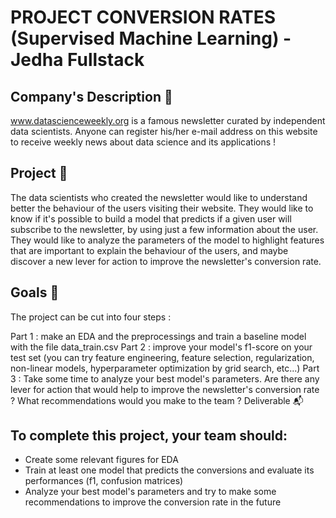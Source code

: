 # PROJECT CONVERSION RATES (Supervised Machine Learning) - Jedha Fullstack
## Company's Description 📇
www.datascienceweekly.org is a famous newsletter curated by independent data scientists. Anyone can register his/her e-mail address on this website to receive weekly news about data science and its applications !

## Project 🚧
The data scientists who created the newsletter would like to understand better the behaviour of the users visiting their website. They would like to know if it's possible to build a model that predicts if a given user will subscribe to the newsletter, by using just a few information about the user. They would like to analyze the parameters of the model to highlight features that are important to explain the behaviour of the users, and maybe discover a new lever for action to improve the newsletter's conversion rate.

## Goals 🎯
The project can be cut into four steps :

Part 1 : make an EDA and the preprocessings and train a baseline model with the file data_train.csv
Part 2 : improve your model's f1-score on your test set (you can try feature engineering, feature selection, regularization, non-linear models, hyperparameter optimization by grid search, etc...)
Part 3 : Take some time to analyze your best model's parameters. Are there any lever for action that would help to improve the newsletter's conversion rate ? What recommendations would you make to the team ?
Deliverable 📬

## To complete this project, your team should:
- Create some relevant figures for EDA
- Train at least one model that predicts the conversions and evaluate its performances (f1, confusion matrices)
- Analyze your best model's parameters and try to make some recommendations to improve the conversion rate in the future
